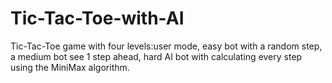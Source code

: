 # Tic-Tac-Toe-with-AI
Tic-Tac-Toe game with four levels:user mode, easy bot with a random step, a medium bot see 1 step ahead, hard AI bot with calculating every step using the MiniMax algorithm.
